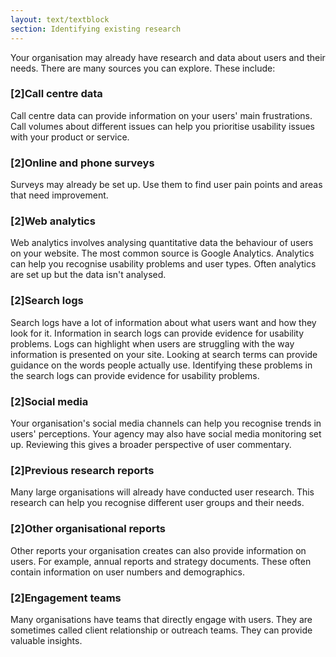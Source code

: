 ```yaml
---
layout: text/textblock
section: Identifying existing research
---
```

Your organisation may already have research and data about users and their needs. There are many sources you can explore. These include:

### [2]Call centre data

Call centre data can provide information on your users' main frustrations. Call volumes about different issues can help you prioritise usability issues with your product or service.

### [2]Online and phone surveys

Surveys may already be set up. Use them to find user pain points and areas that need improvement.

### [2]Web analytics

Web analytics involves analysing quantitative data the behaviour of users on your website. The most common source is Google Analytics. Analytics can help you recognise usability problems and user types. Often analytics are set up but the data isn't analysed.

### [2]Search logs

Search logs have a lot of information about what users want and how they look for it. Information in search logs can provide evidence for usability problems. Logs can highlight when users are struggling with the way information is presented on your site. Looking at search terms can provide guidance on the words people actually use. Identifying these problems in the search logs can provide evidence for usability problems.

### [2]Social media

Your organisation's social media channels can help you recognise trends in users' perceptions. Your agency may also have social media monitoring set up. Reviewing this gives a broader perspective of user commentary.

### [2]Previous research reports

Many large organisations will already have conducted user research. This research can help you recognise different user groups and their needs.

### [2]Other organisational reports

Other reports your organisation creates can also provide information on users. For example, annual reports and strategy documents. These often contain information on user numbers and demographics.

### [2]Engagement teams

Many organisations have teams that directly engage with users. They are sometimes called client relationship or outreach teams. They can provide valuable insights.

